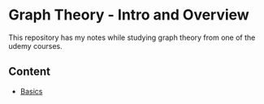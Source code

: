 # Graph Theory - Intro and Overview
This repository has my notes while studying graph theory from one of the udemy courses.

## Content
* [Basics](./basics/)

